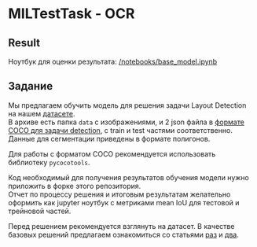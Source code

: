 # MILTestTask - OCR

## Result
Ноутбук для оценки результата: [/notebooks/base_model.ipynb](https://github.com/veseliy/MILTestTasks/blob/task/OCR_doc_layout/notebooks/base_model.ipynb)

## Задание


Мы предлагаем обучить модель для решения задачи Layout Detection на нашем [датасете](https://drive.google.com/file/d/1euOGyo8jzP-iJF_WMuwTtBzrRsvQ4h3c/view?usp=sharing).  
В архиве есть папка `data` с изображениями, и 2 json файла в [формате COCO для задачи detection](https://cocodataset.org/#format-data), c train и test частями соответственно. 
Данные для сегментации приведены в формате полигонов.
  
Для работы с форматом COCO рекомендуется использовать библиотеку `pycocotools`.

Код необходимый для получения результатов обучения модели нужно приложить в форке этого репозитория.  
Отчет по процессу решения и итоговым результатам желательно оформить как jupyter ноутбук с метриками mean IoU для тестовой и трейновой частей.

Перед решением рекомендуется взглянуть на датасет. 
В качестве базовых решений предлагаем ознакомиться со статьями [раз](https://arxiv.org/pdf/1512.02325.pdf) и [два](https://link.springer.com/chapter/10.1007/978-3-319-95957-3_30).
